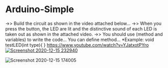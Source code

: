 # Arduino-Simple

->> Build the circuit as shown in the video attached below...
->> When you press the button, the LED are lit and the distinctive sound of each LED is taken out as shown in the attached video.
->> You should use (method and variables) to write the code... You can define method...
*Example:
void testLED(int type){
}
<a href="https://www.youtube.com/watch?v=YJatxotPYro" rel="nofollow">https://www.youtube.com/watch?v=YJatxotPYro</a> </br>
[![Screenshot 2020-12-15 232940](https://user-images.githubusercontent.com/41232970/102275014-74c3cf80-3f2d-11eb-8701-b334f2c7adfa.png)
](https://www.youtube.com/watch?v=rJo002LlQAQ&ab_channel=NoorEl-Nahhal)



![Screenshot 2020-12-15 174005](https://user-images.githubusercontent.com/41232970/102274838-2d3d4380-3f2d-11eb-9210-8a7ce12cc9b1.png)
